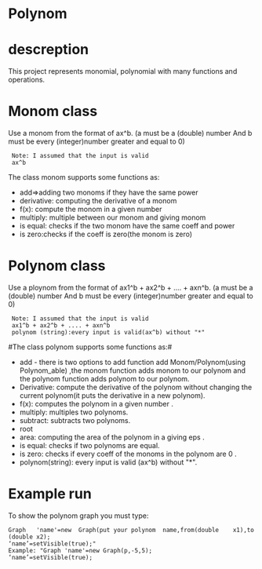 # Polynom

# descreption
This	project	represents	monomial,	polynomial	with	many	functions	and	operations.

# Monom	class
Use	a	monom	from	the	format	of	ax^b. (a	must	be	a	(double)	number And	b	must	be	every	(integer)number	greater	and	equal	to	0)
```
 Note: I assumed that the input is valid
 ax^b
 ```
 
The	class	monom	supports	some	functions	as:
* add=>adding	two	monoms	if	they	have	the	same	power
* derivative:	computing	the	derivative	of	a	monom
* f(x):	compute	the	monom in	a	given	number
* multiply:	multiple	between	our	monom	and	giving	monom
* is	equal:	checks	if	the	two	monom	have	the	same	coeff	and	power
* is	zero:checks	if	the	coeff	is	zero(the	monom	is	zero)


# Polynom	class
Use	a	ploynom	from	the	format	of	ax1^b	+	ax2^b	+	....	+	axn^b. (a	must	be	a	(double)	number And	b	must	be	every	(integer)number	greater	and	equal	to	0)
```
 Note: I assumed that the input is valid
 ax1^b + ax2^b + .... + axn^b
 polynom (string):every input is valid(ax^b) without "*"
```
#The	class	polynom	supports	some	functions	as:#
* add	- there	is	two	options	to	add	function	add	Monom/Polynom(using Polynom_able)	,the	monom	function	adds	monom	to	our	polynom	and	the	polynom	function	adds polynom	to our	polynom.
* Derivative:	compute	the	derivative	of	the	polynom	without	changing	the current	polynom(it	puts	the	derivative	in	a	new	polynom).
* f(x):	computes	the	polynom	in	a	given	number	.
* multiply:	multiples	two	polynoms.
* subtract:	subtracts	two	polynoms.
* root
* area:	computing	the	area	of	the	polynom	in	a	giving	eps	.
* is	equal:	checks	if	two	polynoms	are	equal.
* is	zero:	checks	if	every	coeff	of	the	monoms	in	the	polynom	are	0	.
* polynom(string):	every	input	is	valid	(ax^b)	without	"*".

# Example	run
To	show	the	polynom	graph	you	must	type:
```
Graph	'name'=new	Graph(put your polynom	name,from(double	x1),to	(double	x2);
‘name’=setVisible(true);"
Example: "Graph	'name'=new Graph(p,-5,5);
‘name’=setVisible(true); 
```
